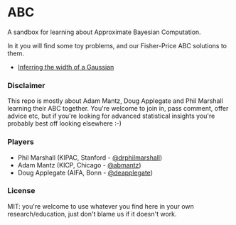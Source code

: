 # ABC
A sandbox for learning about Approximate Bayesian Computation.

In it you will find some toy problems, and our Fisher-Price ABC solutions to them. 

* [Inferring the width of a Gaussian](https://github.com/drphilmarshall/ABC/examples/blob/master/GaussianWidth.md)

### Disclaimer

This repo is mostly about Adam Mantz, Doug Applegate and Phil Marshall learning their ABC together. You're welcome to join in, pass comment, offer advice etc, but if you're looking for advanced statistical insights you're probably best off looking elsewhere :-)

### Players

* Phil Marshall (KIPAC, Stanford - [@drphilmarshall](https://github.com/drphilmarshall))
* Adam Mantz (KICP, Chicago - [@abmantz](https://github.com/abmantz))
* Doug Applegate (AIFA, Bonn - [@deapplegate](https://github.com/deapplegate))

### License

MIT: you're welcome to use whatever you find here in your own research/education, just don't blame us if it doesn't work. 
